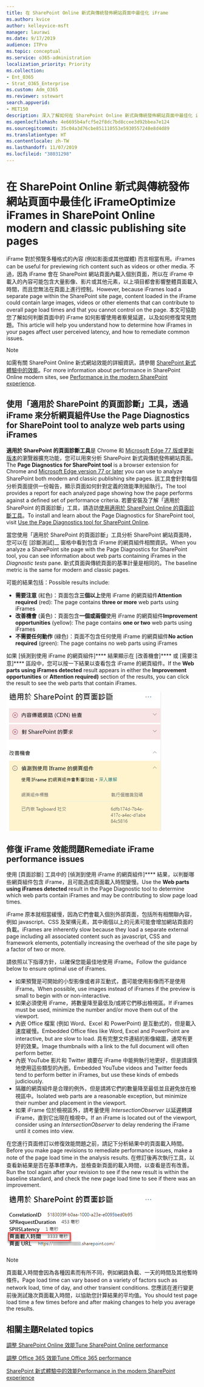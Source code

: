 ```yaml
---
title: 在 SharePoint Online 新式與傳統發佈網站頁面中最佳化 iFrame
ms.author: kvice
author: kelleyvice-msft
manager: laurawi
ms.date: 9/17/2019
audience: ITPro
ms.topic: conceptual
ms.service: o365-administration
localization_priority: Priority
ms.collection:
- Ent_O365
- Strat_O365_Enterprise
ms.custom: Adm_O365
ms.reviewer: sstewart
search.appverid:
- MET150
description: 深入了解如何在 SharePoint Online 新式與傳統發佈網站頁面中最佳化 iFrame 的效能。
ms.openlocfilehash: 4e6695b4afcf5e2f8dc7bd8ccee3d92bbea7e124
ms.sourcegitcommit: 35c04a3d76cbe851110553e5930557248e8d4d89
ms.translationtype: HT
ms.contentlocale: zh-TW
ms.lasthandoff: 11/07/2019
ms.locfileid: "38031298"
---
```

# <a name="optimize-iframes-in-sharepoint-online-modern-and-classic-publishing-site-pages"></a><span data-ttu-id="a8d68-103">在 SharePoint Online 新式與傳統發佈網站頁面中最佳化 iFrame</span><span class="sxs-lookup"><span data-stu-id="a8d68-103">Optimize iFrames in SharePoint Online modern and classic publishing site pages</span></span>

<span data-ttu-id="a8d68-104">iFrame 對於預覽多種格式的內容 (例如影面或其他媒體) 而言相當有用。</span><span class="sxs-lookup"><span data-stu-id="a8d68-104">iFrames can be useful for previewing rich content such as videos or other media.</span></span> <span data-ttu-id="a8d68-105">不過，因為 iFrame 會在 SharePoint 網站頁面內載入個別頁面，所以在 iFrame 中載入的內容可能包含大量影像、影片或其他元素，以上項目都會影響整體頁面載入時間，而且您無法在頁面上進行控制。</span><span class="sxs-lookup"><span data-stu-id="a8d68-105">However, because iFrames load a separate page within the SharePoint site page, content loaded in the iFrame could contain large images, videos or other elements that can contribute to overall page load times and that you cannot control on the page.</span></span> <span data-ttu-id="a8d68-106">本文可協助您了解如何判斷頁面中的 iFrame 如何影響使用者察覺延遲，以及如何修復常見問題。</span><span class="sxs-lookup"><span data-stu-id="a8d68-106">This article will help you understand how to determine how iFrames in your pages affect user perceived latency, and how to remediate common issues.</span></span>

>[!NOTE]
><span data-ttu-id="a8d68-107">如需有關 SharePoint Online 新式網站效能的詳細資訊，請參閱 [SharePoint 新式體驗中的效能](https://docs.microsoft.com/sharepoint/modern-experience-performance)。</span><span class="sxs-lookup"><span data-stu-id="a8d68-107">For more information about performance in SharePoint Online modern sites, see [Performance in the modern SharePoint experience](https://docs.microsoft.com/sharepoint/modern-experience-performance).</span></span>

## <a name="use-the-page-diagnostics-for-sharepoint-tool-to-analyze-web-parts-using-iframes"></a><span data-ttu-id="a8d68-108">使用「適用於 SharePoint 的頁面診斷」工具，透過 iFrame 來分析網頁組件</span><span class="sxs-lookup"><span data-stu-id="a8d68-108">Use the Page Diagnostics for SharePoint tool to analyze web parts using iFrames</span></span>

<span data-ttu-id="a8d68-109">**適用於 SharePoint 的頁面診斷工具**是 Chrome 和 [Microsoft Edge 77 版或更新版本](https://www.microsoftedgeinsider.com/download?form=MI13E8&OCID=MI13E8)的瀏覽器擴充功能，您可以用來分析 SharePoint 新式與傳統發佈網站頁面。</span><span class="sxs-lookup"><span data-stu-id="a8d68-109">The **Page Diagnostics for SharePoint tool** is a browser extension for Chrome and [Microsoft Edge version 77 or later](https://www.microsoftedgeinsider.com/download?form=MI13E8&OCID=MI13E8) you can use to analyze SharePoint both modern and classic publishing site pages.</span></span> <span data-ttu-id="a8d68-110">該工具會針對每個分析頁面提供一份報告，顯示頁面如何針對定義的效能準則組執行。</span><span class="sxs-lookup"><span data-stu-id="a8d68-110">The tool provides a report for each analyzed page showing how the page performs against a defined set of performance criteria.</span></span> <span data-ttu-id="a8d68-111">若要安裝及了解「適用於 SharePoint 的頁面診斷」工具，請造訪[使用適用於 SharePoint Online 的頁面診斷工具](page-diagnostics-for-spo.md)。</span><span class="sxs-lookup"><span data-stu-id="a8d68-111">To install and learn about the Page Diagnostics for SharePoint tool, visit [Use the Page Diagnostics tool for SharePoint Online](page-diagnostics-for-spo.md).</span></span>

<span data-ttu-id="a8d68-112">當您使用「適用於 SharePoint 的頁面診斷」工具分析 SharePoint 網站頁面時，您可以在 [診斷測試]__ 窗格中看到包含 iFrame 的網頁組件相關資訊。</span><span class="sxs-lookup"><span data-stu-id="a8d68-112">When you analyze a SharePoint site page with the Page Diagnostics for SharePoint tool, you can see information about web parts containing iFrames in the _Diagnostic tests_ pane.</span></span> <span data-ttu-id="a8d68-113">新式頁面與傳統頁面的基準計量是相同的。</span><span class="sxs-lookup"><span data-stu-id="a8d68-113">The baseline metric is the same for modern and classic pages.</span></span>

<span data-ttu-id="a8d68-114">可能的結果包括：</span><span class="sxs-lookup"><span data-stu-id="a8d68-114">Possible results include:</span></span>

- <span data-ttu-id="a8d68-115">**需要注意** (紅色)：頁面包含**三個以上**使用 iFrame 的網頁組件</span><span class="sxs-lookup"><span data-stu-id="a8d68-115">**Attention required** (red): The page contains **three or more** web parts using iFrames</span></span>
- <span data-ttu-id="a8d68-116">**改善機會** (黃色)：頁面包含**一個或兩個**使用 iFrame 的網頁組件</span><span class="sxs-lookup"><span data-stu-id="a8d68-116">**Improvement opportunities** (yellow): The page contains **one or two** web parts using iFrames</span></span>
- <span data-ttu-id="a8d68-117">**不需要任何動作** (綠色)：頁面不包含任何使用 iFrame 的網頁組件</span><span class="sxs-lookup"><span data-stu-id="a8d68-117">**No action required** (green): The page contains no web parts using iFrames</span></span>

<span data-ttu-id="a8d68-118">如果 [偵測到使用 iFrame 的網頁組件]\*\*\*\* 結果顯示在 [改善機會]\*\*\*\* 或 [需要注意]\*\*\*\* 區段中，您可以按一下結果以查看包含 iFrame 的網頁組件。</span><span class="sxs-lookup"><span data-stu-id="a8d68-118">If the **Web parts using iFrames detected** result appears in either the **Improvement opportunities** or **Attention required)** section of the results, you can click the result to see the web parts that contain iFrames.</span></span>

![頁面診斷工具結果](media/modern-portal-optimization/pagediag-iframe-yellow.png)

## <a name="remediate-iframe-performance-issues"></a><span data-ttu-id="a8d68-120">修復 iFrame 效能問題</span><span class="sxs-lookup"><span data-stu-id="a8d68-120">Remediate iFrame performance issues</span></span>

<span data-ttu-id="a8d68-121">使用 [頁面診斷] 工具中的 [偵測到使用 iFrame 的網頁組件]\*\*\*\* 結果，以判斷哪些網頁組件包含 iFrame，且可能造成頁面載入時間變慢。</span><span class="sxs-lookup"><span data-stu-id="a8d68-121">Use the **Web parts using iFrames detected** result in the Page Diagnostic tool to determine which web parts contain iFrames and may be contributing to slow page load times.</span></span>

<span data-ttu-id="a8d68-122">iFrame 原本就相當緩慢，因為它們會載入個別外部頁面，包括所有相關聯內容，例如 javascript、CSS 及架構元素，其中兩個以上的元素可能會增加網站頁面的負載。</span><span class="sxs-lookup"><span data-stu-id="a8d68-122">iFrames are inherently slow because they load a separate external page including all associated content such as javascript, CSS and framework elements, potentially increasing the overhead of the site page by a factor of two or more.</span></span>

<span data-ttu-id="a8d68-123">請依照以下指導方針，以確保您能最佳地使用 iFrame。</span><span class="sxs-lookup"><span data-stu-id="a8d68-123">Follow the guidance below to ensure optimal use of iFrames.</span></span>

- <span data-ttu-id="a8d68-124">如果預覽是可開始的小型影像或者非互動式，盡可能使用影像而不是使用 iFrame。</span><span class="sxs-lookup"><span data-stu-id="a8d68-124">When possible, use images instead of iFrames if the preview is small to begin with or non-interactive.</span></span>
- <span data-ttu-id="a8d68-125">如果必須使用 iFrame，將數量降至最低及/或將它們移出檢視區。</span><span class="sxs-lookup"><span data-stu-id="a8d68-125">If iFrames must be used, minimize the number and/or move them out of the viewport.</span></span>
- <span data-ttu-id="a8d68-126">內嵌 Office 檔案 (例如 Word、Excel 和 PowerPoint) 是互動式的，但是載入速度緩慢。</span><span class="sxs-lookup"><span data-stu-id="a8d68-126">Embedded Office files like Word, Excel and PowerPoint are interactive, but are slow to load.</span></span> <span data-ttu-id="a8d68-127">具有完整文件連結的影像縮圖，通常有更好的效果。</span><span class="sxs-lookup"><span data-stu-id="a8d68-127">Image thumbnails with a link to the full document will often perform better.</span></span>
- <span data-ttu-id="a8d68-128">內嵌 YouTube 影片和 Twitter 摘要在 iFrame 中能夠執行地更好，但是請謹慎地使用這些類型的內嵌。</span><span class="sxs-lookup"><span data-stu-id="a8d68-128">Embedded YouTube videos and Twitter feeds tend to perform better in iFrames, but use these kinds of embeds judiciously.</span></span>
- <span data-ttu-id="a8d68-129">隔離的網頁組件是合理的例外，但是請將它們的數量降至最低並且避免放在檢視區中。</span><span class="sxs-lookup"><span data-stu-id="a8d68-129">Isolated web parts are a reasonable exception, but minimize their number and placement in the viewport.</span></span>
- <span data-ttu-id="a8d68-130">如果 iFrame 位於檢視區外，請考量使用 _IntersectionObserver_ 以延遲轉譯 iFrame，直到它出現在檢視中。</span><span class="sxs-lookup"><span data-stu-id="a8d68-130">If an iFrame is located out of the viewport, consider using an _IntersectionObserver_ to delay rendering the iFrame until it comes into view.</span></span>

<span data-ttu-id="a8d68-131">在您進行頁面修訂以修復效能問題之前，請記下分析結果中的頁面載入時間。</span><span class="sxs-lookup"><span data-stu-id="a8d68-131">Before you make page revisions to remediate performance issues, make a note of the page load time in the analysis results.</span></span> <span data-ttu-id="a8d68-132">在修訂後再次執行工具，以查看新結果是否在基準標準內，並檢查新頁面的載入時間，以查看是否有改善。</span><span class="sxs-lookup"><span data-stu-id="a8d68-132">Run the tool again after your revision to see if the new result is within the baseline standard, and check the new page load time to see if there was an improvement.</span></span>

![頁面載入時間結果](media/modern-portal-optimization/pagediag-page-load-time.png)

>[!NOTE]
><span data-ttu-id="a8d68-134">頁面載入時間會因為各種因素而有所不同，例如網路負載、一天的時間及其他暫時條件。</span><span class="sxs-lookup"><span data-stu-id="a8d68-134">Page load time can vary based on a variety of factors such as network load, time of day, and other transient conditions.</span></span> <span data-ttu-id="a8d68-135">您應該在進行變更前後測試幾次頁面載入時間，以協助您計算結果的平均值。</span><span class="sxs-lookup"><span data-stu-id="a8d68-135">You should test page load time a few times before and after making changes to help you average the results.</span></span>

## <a name="related-topics"></a><span data-ttu-id="a8d68-136">相關主題</span><span class="sxs-lookup"><span data-stu-id="a8d68-136">Related topics</span></span>

[<span data-ttu-id="a8d68-137">調整 SharePoint Online 效能</span><span class="sxs-lookup"><span data-stu-id="a8d68-137">Tune SharePoint Online performance</span></span>](tune-sharepoint-online-performance.md)

[<span data-ttu-id="a8d68-138">調整 Office 365 效能</span><span class="sxs-lookup"><span data-stu-id="a8d68-138">Tune Office 365 performance</span></span>](tune-office-365-performance.md)

[<span data-ttu-id="a8d68-139">SharePoint 新式體驗中的效能</span><span class="sxs-lookup"><span data-stu-id="a8d68-139">Performance in the modern SharePoint experience</span></span>](https://docs.microsoft.com/sharepoint/modern-experience-performance.md)

